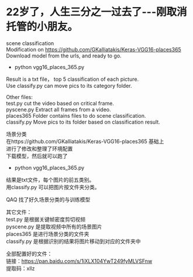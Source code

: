 # 22岁了，人生三分之一过去了---刚取消托管的小朋友。
scene classification   
Modification on https://github.com/GKalliatakis/Keras-VGG16-places365  
Download model from the urls, and ready to go.  
- python vgg16_places_365.py  

Result is a txt file， top 5 classification of each picture.  
Use classify.py can move pics to its category folder.  
  
Other files:  
test.py cut the video based on critical frame.  
pyscene.py Extract all frames from a video.  
places365 Folder contains files to do scene classification.  
classify.py Move pics to its folder based on classification result.  
  
    
    
  
场景分类  
在https://github.com/GKalliatakis/Keras-VGG16-places365 基础上  
进行了修改和整理了环境配置  
下载模型，然后就可以跑了   
- python vgg16_places_365.py  

结果是txt文件，每个图片的前五类别。  
用classify.py 可以把图片按文件夹分类。  
    
QAQ 找了好久场景分类的与训练模型
  
其它文件：  
test.py 是根据关键帧密度剪切视频    
pyscene.py 是提取视频中所有的场景图片  
places365 是进行场景分类的文件夹  
classify.py 是根据识别的结果将图片移动到对应的文件夹中  

  
全部配置好的文件：  
链接：https://pan.baidu.com/s/1iXLX104YwT249fyMLVSFnw   
提取码：xllz   
  
